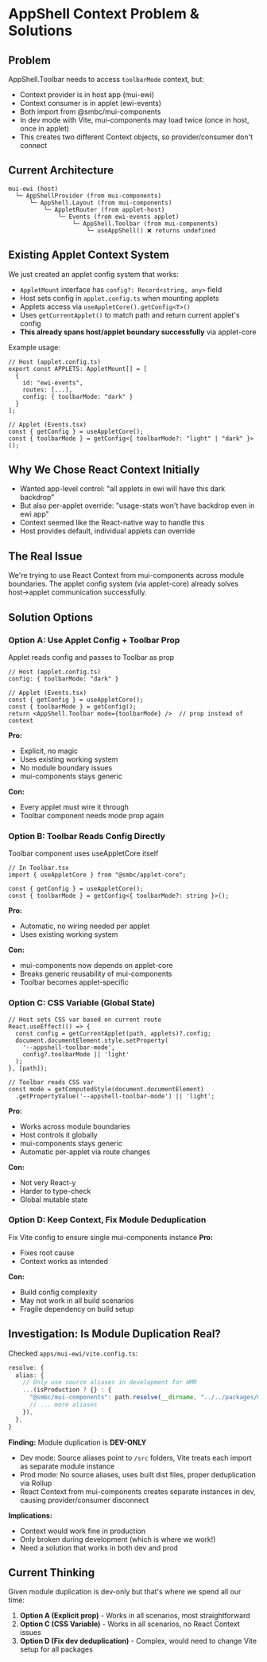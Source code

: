 # AppShell Context Problem & Solutions

## Problem
AppShell.Toolbar needs to access `toolbarMode` context, but:
- Context provider is in host app (mui-ewi)
- Context consumer is in applet (ewi-events)
- Both import from @smbc/mui-components
- In dev mode with Vite, mui-components may load twice (once in host, once in applet)
- This creates two different Context objects, so provider/consumer don't connect

## Current Architecture
```
mui-ewi (host)
  └─ AppShellProvider (from mui-components)
      └─ AppShell.Layout (from mui-components)
          └─ AppletRouter (from applet-host)
              └─ Events (from ewi-events applet)
                  └─ AppShell.Toolbar (from mui-components)
                      └─ useAppShell() ❌ returns undefined
```

## Existing Applet Context System
We just created an applet config system that works:
- `AppletMount` interface has `config?: Record<string, any>` field
- Host sets config in `applet.config.ts` when mounting applets
- Applets access via `useAppletCore().getConfig<T>()`
- Uses `getCurrentApplet()` to match path and return current applet's config
- **This already spans host/applet boundary successfully** via applet-core

Example usage:
```tsx
// Host (applet.config.ts)
export const APPLETS: AppletMount[] = [
  {
    id: "ewi-events",
    routes: [...],
    config: { toolbarMode: "dark" }
  }
];

// Applet (Events.tsx)
const { getConfig } = useAppletCore();
const { toolbarMode } = getConfig<{ toolbarMode?: "light" | "dark" }>();
```

## Why We Chose React Context Initially
- Wanted app-level control: "all applets in ewi will have this dark backdrop"
- But also per-applet override: "usage-stats won't have backdrop even in ewi app"
- Context seemed like the React-native way to handle this
- Host provides default, individual applets can override

## The Real Issue
We're trying to use React Context from mui-components across module boundaries.
The applet config system (via applet-core) already solves host→applet communication successfully.

## Solution Options

### Option A: Use Applet Config + Toolbar Prop
Applet reads config and passes to Toolbar as prop
```tsx
// Host (applet.config.ts)
config: { toolbarMode: "dark" }

// Applet (Events.tsx)
const { getConfig } = useAppletCore();
const { toolbarMode } = getConfig();
return <AppShell.Toolbar mode={toolbarMode} />  // prop instead of context
```
**Pro:**
- Explicit, no magic
- Uses existing working system
- No module boundary issues
- mui-components stays generic

**Con:**
- Every applet must wire it through
- Toolbar component needs mode prop again

### Option B: Toolbar Reads Config Directly
Toolbar component uses useAppletCore itself
```tsx
// In Toolbar.tsx
import { useAppletCore } from "@smbc/applet-core";

const { getConfig } = useAppletCore();
const { toolbarMode } = getConfig<{ toolbarMode?: string }>();
```
**Pro:**
- Automatic, no wiring needed per applet
- Uses existing working system

**Con:**
- mui-components now depends on applet-core
- Breaks generic reusability of mui-components
- Toolbar becomes applet-specific

### Option C: CSS Variable (Global State)
```tsx
// Host sets CSS var based on current route
React.useEffect(() => {
  const config = getCurrentApplet(path, applets)?.config;
  document.documentElement.style.setProperty(
    '--appshell-toolbar-mode',
    config?.toolbarMode || 'light'
  );
}, [path]);

// Toolbar reads CSS var
const mode = getComputedStyle(document.documentElement)
  .getPropertyValue('--appshell-toolbar-mode') || 'light';
```
**Pro:**
- Works across module boundaries
- Host controls it globally
- mui-components stays generic
- Automatic per-applet via route changes

**Con:**
- Not very React-y
- Harder to type-check
- Global mutable state

### Option D: Keep Context, Fix Module Deduplication
Fix Vite config to ensure single mui-components instance
**Pro:**
- Fixes root cause
- Context works as intended

**Con:**
- Build config complexity
- May not work in all build scenarios
- Fragile dependency on build setup

## Investigation: Is Module Duplication Real?

Checked `apps/mui-ewi/vite.config.ts`:
```ts
resolve: {
  alias: {
    // Only use source aliases in development for HMR
    ...(isProduction ? {} : {
      "@smbc/mui-components": path.resolve(__dirname, "../../packages/mui-components/src"),
      // ... more aliases
    }),
  },
}
```

**Finding:** Module duplication is **DEV-ONLY**
- Dev mode: Source aliases point to `/src` folders, Vite treats each import as separate module instance
- Prod mode: No source aliases, uses built dist files, proper deduplication via Rollup
- React Context from mui-components creates separate instances in dev, causing provider/consumer disconnect

**Implications:**
- Context would work fine in production
- Only broken during development (which is where we work!)
- Need a solution that works in both dev and prod

## Current Thinking
Given module duplication is dev-only but that's where we spend all our time:

1. **Option A (Explicit prop)** - Works in all scenarios, most straightforward
2. **Option C (CSS Variable)** - Works in all scenarios, no React Context issues
3. **Option D (Fix dev deduplication)** - Complex, would need to change Vite setup for all packages
